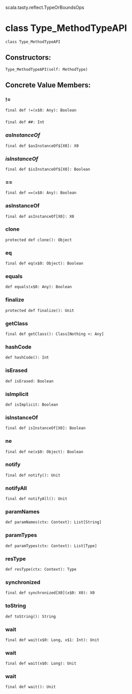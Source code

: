 scala.tasty.reflect.TypeOrBoundsOps
# class Type_MethodTypeAPI

<pre><code class="language-scala" >class Type_MethodTypeAPI</pre></code>
## Constructors:
<pre><code class="language-scala" >Type_MethodTypeAPI(self: MethodType)</pre></code>

## Concrete Value Members:
### !=
<pre><code class="language-scala" >final def !=(x$0: Any): Boolean</pre></code>

### ##
<pre><code class="language-scala" >final def ##: Int</pre></code>

### $asInstanceOf$
<pre><code class="language-scala" >final def $asInstanceOf$[X0]: X0</pre></code>

### $isInstanceOf$
<pre><code class="language-scala" >final def $isInstanceOf$[X0]: Boolean</pre></code>

### ==
<pre><code class="language-scala" >final def ==(x$0: Any): Boolean</pre></code>

### asInstanceOf
<pre><code class="language-scala" >final def asInstanceOf[X0]: X0</pre></code>

### clone
<pre><code class="language-scala" >protected def clone(): Object</pre></code>

### eq
<pre><code class="language-scala" >final def eq(x$0: Object): Boolean</pre></code>

### equals
<pre><code class="language-scala" >def equals(x$0: Any): Boolean</pre></code>

### finalize
<pre><code class="language-scala" >protected def finalize(): Unit</pre></code>

### getClass
<pre><code class="language-scala" >final def getClass(): Class[Nothing <: Any]</pre></code>

### hashCode
<pre><code class="language-scala" >def hashCode(): Int</pre></code>

### isErased
<pre><code class="language-scala" >def isErased: Boolean</pre></code>

### isImplicit
<pre><code class="language-scala" >def isImplicit: Boolean</pre></code>

### isInstanceOf
<pre><code class="language-scala" >final def isInstanceOf[X0]: Boolean</pre></code>

### ne
<pre><code class="language-scala" >final def ne(x$0: Object): Boolean</pre></code>

### notify
<pre><code class="language-scala" >final def notify(): Unit</pre></code>

### notifyAll
<pre><code class="language-scala" >final def notifyAll(): Unit</pre></code>

### paramNames
<pre><code class="language-scala" >def paramNames(ctx: Context): List[String]</pre></code>

### paramTypes
<pre><code class="language-scala" >def paramTypes(ctx: Context): List[Type]</pre></code>

### resType
<pre><code class="language-scala" >def resType(ctx: Context): Type</pre></code>

### synchronized
<pre><code class="language-scala" >final def synchronized[X0](x$0: X0): X0</pre></code>

### toString
<pre><code class="language-scala" >def toString(): String</pre></code>

### wait
<pre><code class="language-scala" >final def wait(x$0: Long, x$1: Int): Unit</pre></code>

### wait
<pre><code class="language-scala" >final def wait(x$0: Long): Unit</pre></code>

### wait
<pre><code class="language-scala" >final def wait(): Unit</pre></code>

